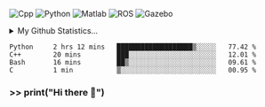 ![Cpp](https://img.shields.io/badge/-C%2B%2B-brightgreen)
![Python](https://img.shields.io/badge/-python-blue)
![Matlab](https://img.shields.io/badge/-Matlab-orange)
![ROS](https://img.shields.io/badge/-ROS-%23002366)
![Gazebo](https://img.shields.io/badge/-Gazebo-%23FFA500)
<details>
  <summary> My Github Statistics... </summary>
    <img src="https://github-readme-stats.vercel.app/api?username=manuaatitya&hide=issues,prs&theme=dark"/>
 </details>

<!--START_SECTION:waka-->
```text
Python     2 hrs 12 mins   ███████████████████▒░░░░░   77.42 % 
C++        20 mins         ███░░░░░░░░░░░░░░░░░░░░░░   12.01 % 
Bash       16 mins         ██▒░░░░░░░░░░░░░░░░░░░░░░   09.61 % 
C          1 min           ▒░░░░░░░░░░░░░░░░░░░░░░░░   00.95 % 
```
<!--END_SECTION:waka-->
### >> print("Hi there 👋")

<!--
**manuaatitya/manuaatitya** is a ✨ _special_ ✨ repository because its `README.md` (this file) appears on your GitHub profile.

Here are some ideas to get you started:

- 🔭 I’m currently working on ...
- 🌱 I’m currently learning ...
- 👯 I’m looking to collaborate on ...
- 🤔 I’m looking for help with ...
- 💬 Ask me about ...
- 📫 How to reach me: ...
- 😄 Pronouns: ...
- ⚡ Fun fact: ...
-->
